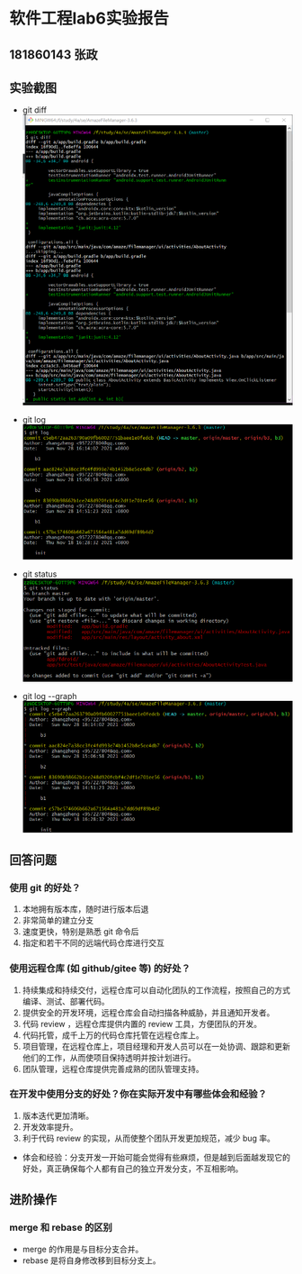 # 软件工程lab6实验报告
## 181860143 张政
## 实验截图
* git diff
![](ref/git_diff.jpg)

* git log
![](ref/git_log.jpg)

* git status
![](ref/git_status.jpg)

* git log --graph
![](ref/git_log_graph.jpg)

## 回答问题
### 使用 git 的好处？
1. 本地拥有版本库，随时进行版本后退
2. 非常简单的建立分支
3. 速度更快，特别是熟悉 git 命令后
4. 指定和若干不同的远端代码仓库进行交互

### 使用远程仓库 (如 github/gitee 等) 的好处？
1. 持续集成和持续交付，远程仓库可以自动化团队的工作流程，按照自己的方式编译、测试、部署代码。
2. 提供安全的开发环境，远程仓库会自动扫描各种威胁，并且通知开发者。
3. 代码 review ，远程仓库提供内置的 review 工具，方便团队的开发。
4. 代码托管，成千上万的代码仓库托管在远程仓库上。
5. 项目管理，在远程仓库上，项目经理和开发人员可以在一处协调、跟踪和更新他们的工作，从而使项目保持透明并按计划进行。
6. 团队管理，远程仓库提供完善成熟的团队管理支持。

### 在开发中使用分支的好处？你在实际开发中有哪些体会和经验？
1. 版本迭代更加清晰。
2. 开发效率提升。
3. 利于代码 review 的实现，从而使整个团队开发更加规范，减少 bug 率。
* 体会和经验：分支开发一开始可能会觉得有些麻烦，但是越到后面越发现它的好处，真正确保每个人都有自己的独立开发分支，不互相影响。

## 进阶操作
### merge 和 rebase 的区别
* merge 的作用是与目标分支合并。
* rebase 是将自身修改移到目标分支上。


